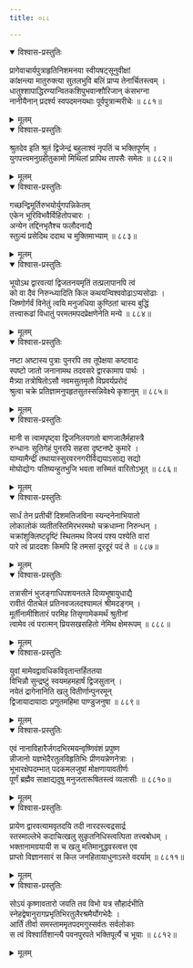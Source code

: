 ```yaml
---
title: ०८८

---
```

<div class="audioEmbed"  caption="सीतालक्ष्मी-वाचनम्" src="https://archive.org/download/nArAyaNIyam-shlokawise-audio/088/088_01.mp3"></div>
<details open><summary>विश्वास-प्रस्तुतिः</summary>

प्रागेवाचार्यपुत्राहृतिनिशमनया स्वीयषट्सूनुवीक्षां  
कांक्षन्त्या मातुरुक्त्या सुतलभुवि बलिं प्राप्य तेनार्चितस्त्वम् ।  
धातुश्शापाद्धिरण्यान्वितकशिपुभवान्शौरिजान् कंसभग्ना  
नानीयैनान् प्रदर्श्य स्वपदमनयथाः पूर्वपुत्रान्मरीचेः ॥ ८८१॥
</details>
<details><summary>मूलम्</summary>

प्रागेवाचार्यपुत्राहृतिनिशमनया स्वीयषट्सूनुवीक्षां  
कांक्षन्त्या मातुरुक्त्या सुतलभुवि बलिं प्राप्य तेनार्चितस्त्वम् ।  
धातुश्शापाद्धिरण्यान्वितकशिपुभवान्शौरिजान् कंसभग्ना  
नानीयैनान् प्रदर्श्य स्वपदमनयथाः पूर्वपुत्रान्मरीचेः ॥ ८८१॥
</details>



<div class="audioEmbed"  caption="सीतालक्ष्मी-वाचनम्" src="https://archive.org/download/nArAyaNIyam-shlokawise-audio/088/088_02.mp3"></div>
<details open><summary>विश्वास-प्रस्तुतिः</summary>

श्रुतदेव इति श्रुतं द्विजेन्द्रं बहुलाश्वं नृपतिं च भक्तिपूर्णम् ।  
युगपत्त्वमनुग्रहीतुकामो मिथिलां प्रापिथ तापसैः समेतः ॥ ८८२॥
</details>
<details><summary>मूलम्</summary>

श्रुतदेव इति श्रुतं द्विजेन्द्रं बहुलाश्वं नृपतिं च भक्तिपूर्णम् ।  
युगपत्त्वमनुग्रहीतुकामो मिथिलां प्रापिथ तापसैः समेतः ॥ ८८२॥
</details>



<div class="audioEmbed"  caption="सीतालक्ष्मी-वाचनम्" src="https://archive.org/download/nArAyaNIyam-shlokawise-audio/088/088_03.mp3"></div>
<details open><summary>विश्वास-प्रस्तुतिः</summary>

गच्छन्द्विमूर्तिरुभयोर्युगपन्निकेतम्  
एकेन भूरिविभवैर्विहितोपचारः ।  
अन्येन तद्दिनभृतैश्च फलौदनाद्यै  
स्तुल्यं प्रसेदिथ ददाथ च मुक्तिमाभ्याम् ॥ ८८३॥
</details>
<details><summary>मूलम्</summary>

गच्छन्द्विमूर्तिरुभयोर्युगपन्निकेतम्  
एकेन भूरिविभवैर्विहितोपचारः ।  
अन्येन तद्दिनभृतैश्च फलौदनाद्यै  
स्तुल्यं प्रसेदिथ ददाथ च मुक्तिमाभ्याम् ॥ ८८३॥
</details>



<div class="audioEmbed"  caption="सीतालक्ष्मी-वाचनम्" src="https://archive.org/download/nArAyaNIyam-shlokawise-audio/088/088_04.mp3"></div>
<details open><summary>विश्वास-प्रस्तुतिः</summary>

भूयोऽथ द्वारवत्यां द्विजतनयमृतिं तत्प्रलापानपि त्वं  
को वा दैवं निरुन्ध्यादिति किल कथयन्विश्ववोढाऽप्यसोढाः ।  
जिष्णोर्गर्वं विनेतुं त्वयि मनुजधिया कुण्ठितां चास्य बुद्धिं  
तत्त्वारूढां विधातुं परमतमपदप्रेक्षणेनेति मन्ये ॥ ८८४॥
</details>
<details><summary>मूलम्</summary>

भूयोऽथ द्वारवत्यां द्विजतनयमृतिं तत्प्रलापानपि त्वं  
को वा दैवं निरुन्ध्यादिति किल कथयन्विश्ववोढाऽप्यसोढाः ।  
जिष्णोर्गर्वं विनेतुं त्वयि मनुजधिया कुण्ठितां चास्य बुद्धिं  
तत्त्वारूढां विधातुं परमतमपदप्रेक्षणेनेति मन्ये ॥ ८८४॥
</details>



<div class="audioEmbed"  caption="सीतालक्ष्मी-वाचनम्" src="https://archive.org/download/nArAyaNIyam-shlokawise-audio/088/088_05.mp3"></div>
<details open><summary>विश्वास-प्रस्तुतिः</summary>

नष्टा अष्टास्य पुत्राः पुनरपि तव तूपेक्षया कष्टवादः  
स्पष्टो जातो जनानामथ तदवसरे द्वारकामाप पार्थः ।  
मैत्र्या तत्रोषितोऽसौ नवमसुतमृतौ विप्रवर्यप्ररोदं  
श्रुत्वा चक्रे प्रतिज्ञामनुपहृतसुतस्सन्निवेक्ष्ये कृशानुम् ॥ ८८५॥
</details>
<details><summary>मूलम्</summary>

नष्टा अष्टास्य पुत्राः पुनरपि तव तूपेक्षया कष्टवादः  
स्पष्टो जातो जनानामथ तदवसरे द्वारकामाप पार्थः ।  
मैत्र्या तत्रोषितोऽसौ नवमसुतमृतौ विप्रवर्यप्ररोदं  
श्रुत्वा चक्रे प्रतिज्ञामनुपहृतसुतस्सन्निवेक्ष्ये कृशानुम् ॥ ८८५॥
</details>



<div class="audioEmbed"  caption="सीतालक्ष्मी-वाचनम्" src="https://archive.org/download/nArAyaNIyam-shlokawise-audio/088/088_06.mp3"></div>
<details open><summary>विश्वास-प्रस्तुतिः</summary>

मानी स त्वामपृष्ट्वा द्विजनिलयगतो बाणजालैर्महास्त्रै  
रुन्धानः सूतिगेहं पुनरपि सहसा दृष्टनष्टे कुमारे ।  
याम्यामैन्द्रीं तथायास्सुरवरनगरीर्विद्ययाऽसाद्य सद्यो  
मोघोद्योगः पतिष्यन्हुतभुजि भवता सस्मितं वारितोऽभूत् ॥ ८८६॥
</details>
<details><summary>मूलम्</summary>

मानी स त्वामपृष्ट्वा द्विजनिलयगतो बाणजालैर्महास्त्रै  
रुन्धानः सूतिगेहं पुनरपि सहसा दृष्टनष्टे कुमारे ।  
याम्यामैन्द्रीं तथायास्सुरवरनगरीर्विद्ययाऽसाद्य सद्यो  
मोघोद्योगः पतिष्यन्हुतभुजि भवता सस्मितं वारितोऽभूत् ॥ ८८६॥
</details>



<div class="audioEmbed"  caption="सीतालक्ष्मी-वाचनम्" src="https://archive.org/download/nArAyaNIyam-shlokawise-audio/088/088_07.mp3"></div>
<details open><summary>विश्वास-प्रस्तुतिः</summary>

सार्धं तेन प्रतीचीं दिशमतिजविना स्यन्दनेनाभियातो  
लोकालोकं व्यतीतस्तिमिरभरमथो चक्रधाम्ना निरुन्धन् ।  
चक्रांशुक्लिष्टदृष्टिं स्थितमथ विजयं पश्य पश्येति वारां  
पारे त्वं प्राददशः किमपि हि तमसां दूरदूरं पदं ते ॥ ८८७॥
</details>
<details><summary>मूलम्</summary>

सार्धं तेन प्रतीचीं दिशमतिजविना स्यन्दनेनाभियातो  
लोकालोकं व्यतीतस्तिमिरभरमथो चक्रधाम्ना निरुन्धन् ।  
चक्रांशुक्लिष्टदृष्टिं स्थितमथ विजयं पश्य पश्येति वारां  
पारे त्वं प्राददशः किमपि हि तमसां दूरदूरं पदं ते ॥ ८८७॥
</details>



<div class="audioEmbed"  caption="सीतालक्ष्मी-वाचनम्" src="https://archive.org/download/nArAyaNIyam-shlokawise-audio/088/088_08.mp3"></div>
<details open><summary>विश्वास-प्रस्तुतिः</summary>

तत्रासीनं भुजङ्गाधिपशयनतले दिव्यभूषायुधाद्यै  
रावीतं पीतचेलं प्रतिनवजलदश्यामलं श्रीमदङ्गम् ।  
मूर्तीनामीशितारं परमिह तिसृणामेकमर्थं श्रुतीनां  
त्वामेव त्वं परात्मन् प्रियसखसहितो नेमिथ क्षेमरूपम् ॥ ८८८॥
</details>
<details><summary>मूलम्</summary>

तत्रासीनं भुजङ्गाधिपशयनतले दिव्यभूषायुधाद्यै  
रावीतं पीतचेलं प्रतिनवजलदश्यामलं श्रीमदङ्गम् ।  
मूर्तीनामीशितारं परमिह तिसृणामेकमर्थं श्रुतीनां  
त्वामेव त्वं परात्मन् प्रियसखसहितो नेमिथ क्षेमरूपम् ॥ ८८८॥
</details>



<div class="audioEmbed"  caption="सीतालक्ष्मी-वाचनम्" src="https://archive.org/download/nArAyaNIyam-shlokawise-audio/088/088_09.mp3"></div>
<details open><summary>विश्वास-प्रस्तुतिः</summary>

युवां मामेवद्वावधिकविवृतान्तर्हिततया  
विभिन्नौ सुन्द्रष्टुं स्वयमहमहार्षं द्विजसुतान् ।  
नयेतं द्रागेनानिति खलु वितीर्णान्पुनरमून्  
द्विजायादायादाः प्रणुतमहिमा पाण्डुजनुषा ॥ ८८९॥
</details>
<details><summary>मूलम्</summary>

युवां मामेवद्वावधिकविवृतान्तर्हिततया  
विभिन्नौ सुन्द्रष्टुं स्वयमहमहार्षं द्विजसुतान् ।  
नयेतं द्रागेनानिति खलु वितीर्णान्पुनरमून्  
द्विजायादायादाः प्रणुतमहिमा पाण्डुजनुषा ॥ ८८९॥
</details>



<div class="audioEmbed"  caption="सीतालक्ष्मी-वाचनम्" src="https://archive.org/download/nArAyaNIyam-shlokawise-audio/088/088_10.mp3"></div>
<details open><summary>विश्वास-प्रस्तुतिः</summary>

एवं नानाविहारैर्जगदभिरमयन्वृष्णिवंशं प्रपुष्ण  
न्नीजानो यज्ञभेदैरतुलविहृतिभिः प्रीणयन्नेणनेत्राः ।  
भूभारक्षेपदम्भात् पदकमलजुषां मोक्षणायावतीर्णः  
पूर्णं ब्रह्मैव साक्षाद्यदुषु मनुजतारूषितस्त्वं व्यलासीः ॥ ८८१०॥
</details>
<details><summary>मूलम्</summary>

एवं नानाविहारैर्जगदभिरमयन्वृष्णिवंशं प्रपुष्ण  
न्नीजानो यज्ञभेदैरतुलविहृतिभिः प्रीणयन्नेणनेत्राः ।  
भूभारक्षेपदम्भात् पदकमलजुषां मोक्षणायावतीर्णः  
पूर्णं ब्रह्मैव साक्षाद्यदुषु मनुजतारूषितस्त्वं व्यलासीः ॥ ८८१०॥
</details>



<div class="audioEmbed"  caption="सीतालक्ष्मी-वाचनम्" src="https://archive.org/download/nArAyaNIyam-shlokawise-audio/088/088_11.mp3"></div>
<details open><summary>विश्वास-प्रस्तुतिः</summary>

प्रायेण द्वारवत्यामवृतदयि तदी नारदस्त्वद्रसार्द्र  
स्तस्माल्लेभे कदाचित्खलु सुकृतनिधिस्त्वत्पिता तत्त्वबोधम् ।  
भक्तानामग्रयायी स च खलु मतिमानुद्धवस्त्वत्त एव  
प्राप्तो विज्ञानसारं स किल जनहितायाधुनाऽस्ते वदर्याम् ॥ ८८११॥
</details>
<details><summary>मूलम्</summary>

प्रायेण द्वारवत्यामवृतदयि तदी नारदस्त्वद्रसार्द्र  
स्तस्माल्लेभे कदाचित्खलु सुकृतनिधिस्त्वत्पिता तत्त्वबोधम् ।  
भक्तानामग्रयायी स च खलु मतिमानुद्धवस्त्वत्त एव  
प्राप्तो विज्ञानसारं स किल जनहितायाधुनाऽस्ते वदर्याम् ॥ ८८११॥
</details>



<div class="audioEmbed"  caption="सीतालक्ष्मी-वाचनम्" src="https://archive.org/download/nArAyaNIyam-shlokawise-audio/088/088_12.mp3"></div>
<details open><summary>विश्वास-प्रस्तुतिः</summary>

सोऽयं कृष्णावतारो जयति तव विभो यत्र सौहार्दभीति  
स्नेहद्वेषानुरागप्रभृतिभिरतुलैरश्रमैर्योगभेदैः ।  
आर्तिं तीर्वा समस्ताममृतपदमगुस्सर्वतः सर्वलोकाः  
स त्वं विश्वार्तिशान्त्यै पवनपुरपते भक्तिपूर्त्यै च भूयाः ॥ ८८१२॥
</details>
<details><summary>मूलम्</summary>

सोऽयं कृष्णावतारो जयति तव विभो यत्र सौहार्दभीति  
स्नेहद्वेषानुरागप्रभृतिभिरतुलैरश्रमैर्योगभेदैः ।  
आर्तिं तीर्वा समस्ताममृतपदमगुस्सर्वतः सर्वलोकाः  
स त्वं विश्वार्तिशान्त्यै पवनपुरपते भक्तिपूर्त्यै च भूयाः ॥ ८८१२॥
</details>

